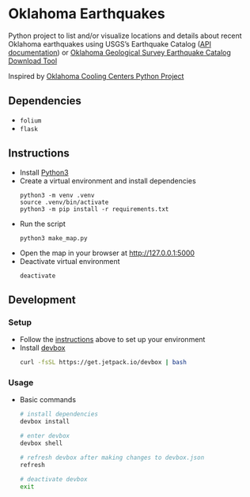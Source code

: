 # Oklahoma Earthquakes

Python project to list and/or visualize locations and details about recent Oklahoma earthquakes using USGS’s Earthquake Catalog ([API documentation](https://earthquake.usgs.gov/fdsnws/event/1/)) or [Oklahoma Geological Survey Earthquake Catalog Download Tool](https://ogsweb.ou.edu/eq_catalog/)

Inspired by [Oklahoma Cooling Centers Python Project](https://github.com/alex-code4okc/oklahoma_cooling_centers_python)

## Dependencies

* `folium`
* `flask`

## Instructions

* Install [Python3](https://www.python.org/downloads/)
* Create a virtual environment and install dependencies
    ```shell
    python3 -m venv .venv
    source .venv/bin/activate
    python3 -m pip install -r requirements.txt
    ```
* Run the script
    ```shell
    python3 make_map.py
    ```
* Open the map in your browser at http://127.0.0.1:5000
* Deactivate virtual environment
    ```shell
    deactivate
    ```

## Development

### Setup

* Follow the [instructions](#instructions) above to set up your environment
* Install [devbox](https://www.jetpack.io/devbox/docs/quickstart/)
    ```bash
    curl -fsSL https://get.jetpack.io/devbox | bash
    ```

### Usage

* Basic commands
    ```bash
    # install dependencies
    devbox install

    # enter devbox
    devbox shell

    # refresh devbox after making changes to devbox.json
    refresh

    # deactivate devbox
    exit
    ```
